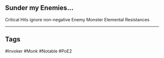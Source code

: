 ## Sunder my Enemies...
Critical Hits ignore non-negative Enemy Monster Elemental Resistances

---
## Tags
#Invoker
#Monk
#Notable
#PoE2

